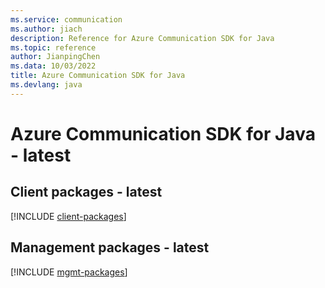 ```yaml
---
ms.service: communication
ms.author: jiach
description: Reference for Azure Communication SDK for Java
ms.topic: reference
author: JianpingChen
ms.data: 10/03/2022
title: Azure Communication SDK for Java
ms.devlang: java
---
```

# Azure Communication SDK for Java - latest

## Client packages - latest
[!INCLUDE [client-packages](communication-client-index.md)]
## Management packages - latest
[!INCLUDE [mgmt-packages](communication-mgmt-index.md)]